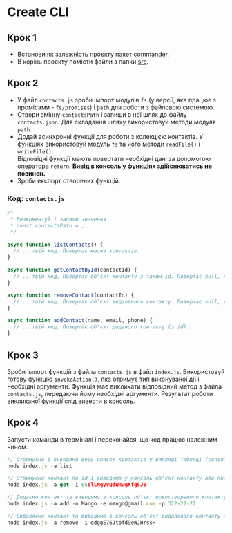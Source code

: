 # Create CLI

## Крок 1

- Встанови як залежність проєкту пакет [commander](https://www.npmjs.com/package/commander).
- В корінь проєкту помісти файли з папки [src](https://github.com/AlonaHarnyk/node_tasks/tree/main/hw1/src).

## Крок 2

- У файл `contacts.js` зроби імпорт модулів `fs` (у версії, яка працює з промісами - `fs/promises`) і `path` для роботи з файловою системою.
- Створи змінну `contactsPath` і запиши в неї шлях до файлу `contacts.json`. Для складання шляху використовуй методи модуля `path`.
- Додай асинхронні функції для роботи з колекцією контактів. У функціях використовуй модуль `fs` та його методи `readFile()` і `writeFile()`.  
  Відповідні функції мають повертати необхідні дані за допомогою оператора `return`. **Вивід в консоль у функціях здійснюватись не повинен.**
- Зроби експорт створених функцій.

### Код: `contacts.js`

```js
/*
 * Розкоментуй і запиши значення
 * const contactsPath = ;
 */

async function listContacts() {
  // ...твій код. Повертає масив контактів.
}

async function getContactById(contactId) {
  // ...твій код. Повертає об'єкт контакту з таким id. Повертає null, якщо контакт з таким id не знайдений.
}

async function removeContact(contactId) {
  // ...твій код. Повертає об'єкт видаленого контакту. Повертає null, якщо контакт з таким id не знайдений.
}

async function addContact(name, email, phone) {
  // ...твій код. Повертає об'єкт доданого контакту (з id).
}
```

## Крок 3

Зроби імпорт функцій з файла `contacts.js` в файл `index.js`.
Використовуй готову функцію `invokeAction()`, яка отримує тип виконуваної дії і необхідні аргументи.
Функція має викликати відповідний метод з файла `contacts.js`, передаючи йому необхідні аргументи.
Результат роботи викликаної функції слід вивести в консоль.

## Крок 4

Запусти команди в терміналі і переконайся, що код працює належним чином.

```js
// Отримуємо і виводимо весь список контактів у вигляді таблиці (console.table)
node index.js -a list

// Отримуємо контакт по id і виводимо у консоль об'єкт контакту або null, якщо контакту з таким id не існує
node index.js -a get -i 05olLMgyVQdWRwgKfg5J6

// Додаємо контакт та виводимо в консоль об'єкт новоствореного контакту
node index.js -a add -n Mango -e mango@gmail.com -p 322-22-22

// Видаляємо контакт та виводимо в консоль об'єкт видаленого контакту або null, якщо контакту з таким id не існує
node index.js -a remove -i qdggE76Jtbfd9eWJHrssH
```
